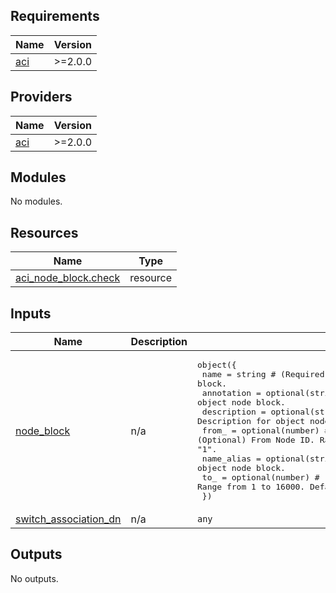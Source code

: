 <!-- BEGIN_TF_DOCS -->
## Requirements

| Name | Version |
|------|---------|
| <a name="requirement_aci"></a> [aci](#requirement\_aci) | >=2.0.0 |

## Providers

| Name | Version |
|------|---------|
| <a name="provider_aci"></a> [aci](#provider\_aci) | >=2.0.0 |

## Modules

No modules.

## Resources

| Name | Type |
|------|------|
| [aci_node_block.check](https://registry.terraform.io/providers/CiscoDevNet/aci/latest/docs/resources/node_block) | resource |

## Inputs

| Name | Description | Type | Default | Required |
|------|-------------|------|---------|:--------:|
| <a name="input_node_block"></a> [node\_block](#input\_node\_block) | n/a | <pre>object({<br>    name        = string # (Required) Name of Object node block.<br>    annotation  = optional(string) # (Optional) Annotation for object node block.<br>    description = optional(string) # (Optional) Description for object node block.<br>    from_       = optional(number) # (Optional) From Node ID. Range from 1 to 16000. Default value is "1".<br>    name_alias  = optional(string) # (Optional) Name alias for object node block.<br>    to_         = optional(number) # (Optional) To node ID. Range from 1 to 16000. Default value is "1".<br>  })</pre> | n/a | yes |
| <a name="input_switch_association_dn"></a> [switch\_association\_dn](#input\_switch\_association\_dn) | n/a | `any` | n/a | yes |

## Outputs

No outputs.
<!-- END_TF_DOCS -->